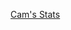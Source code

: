 [Cam's Stats](https://github-readme-stats.vercel.app/api/wakatime?username=Cam&api_domain=wakapi.coder.cam&bg_color=0A0C10&title_color=ff0d8a&icon_color=5D4FBA&text_color=ffffff&custom_title=Week%20Language%20Stats&layout=compact)
